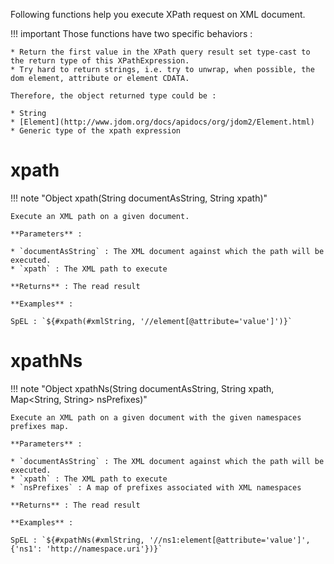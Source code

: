 Following functions help you execute XPath request on XML document.

!!! important
    Those functions have two specific behaviors :
    
    * Return the first value in the XPath query result set type-cast to the return type of this XPathExpression. 
    * Try hard to return strings, i.e. try to unwrap, when possible, the dom element, attribute or element CDATA.
    
    Therefore, the object returned type could be :
    
    * String
    * [Element](http://www.jdom.org/docs/apidocs/org/jdom2/Element.html)
    * Generic type of the xpath expression

# xpath

!!! note "Object xpath(String documentAsString, String xpath)"

    Execute an XML path on a given document.

    **Parameters** :

    * `documentAsString` : The XML document against which the path will be executed.
    * `xpath` : The XML path to execute

    **Returns** : The read result

    **Examples** :

    SpEL : `${#xpath(#xmlString, '//element[@attribute='value']')}`

# xpathNs

!!! note "Object xpathNs(String documentAsString, String xpath, Map<String, String> nsPrefixes)"

    Execute an XML path on a given document with the given namespaces prefixes map.

    **Parameters** :

    * `documentAsString` : The XML document against which the path will be executed.
    * `xpath` : The XML path to execute
    * `nsPrefixes` : A map of prefixes associated with XML namespaces

    **Returns** : The read result

    **Examples** :

    SpEL : `${#xpathNs(#xmlString, '//ns1:element[@attribute='value']', {'ns1': 'http://namespace.uri'})}`
